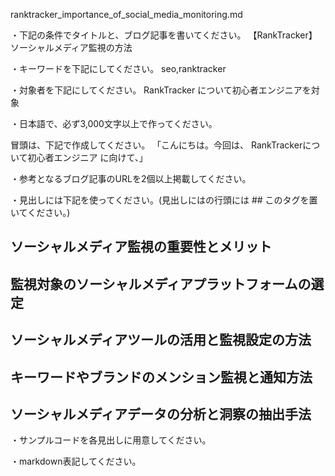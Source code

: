 ranktracker_importance_of_social_media_monitoring.md

・下記の条件でタイトルと、ブログ記事を書いてください。
【RankTracker】ソーシャルメディア監視の方法

・キーワードを下記にしてください。
seo,ranktracker

・対象者を下記にしてください。
  RankTracker について初心者エンジニアを対象


・日本語で、必ず3,000文字以上で作ってください。

冒頭は、下記で作成してください。
「こんにちは。今回は、
RankTrackerについて初心者エンジニア
に向けて、」

・参考となるブログ記事のURLを2個以上掲載してください。

・見出しには下記を使ってください。(見出しにはの行頭には ## このタグを置いてください。)
## ソーシャルメディア監視の重要性とメリット
## 監視対象のソーシャルメディアプラットフォームの選定
## ソーシャルメディアツールの活用と監視設定の方法
## キーワードやブランドのメンション監視と通知方法
## ソーシャルメディアデータの分析と洞察の抽出手法

・サンプルコードを各見出しに用意してください。

・markdown表記してください。

